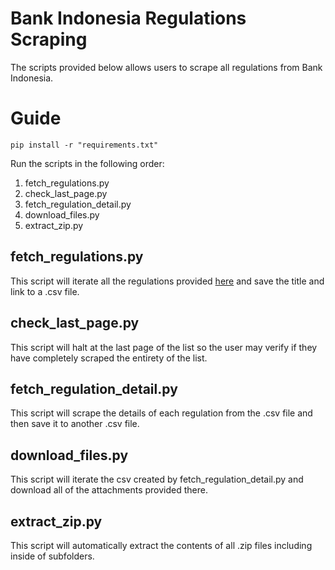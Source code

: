 # Bank Indonesia Regulations Scraping
The scripts provided below allows users to scrape all regulations from Bank Indonesia.

# Guide
`pip install -r "requirements.txt"`

Run the scripts in the following order:

1. fetch_regulations.py
2. check_last_page.py
3. fetch_regulation_detail.py
4. download_files.py
5. extract_zip.py

## fetch_regulations.py
This script will iterate all the regulations provided [here](https://www.bi.go.id/en/publikasi/peraturan/Default.aspx) and save the title and link to a .csv file.

## check_last_page.py
This script will halt at the last page of the list so the user may verify if they have completely scraped the entirety of the list.

## fetch_regulation_detail.py
This script will scrape the details of each regulation from the .csv file and then save it to another .csv file.

## download_files.py
This script will iterate the csv created by fetch_regulation_detail.py and download all of the attachments provided there.

## extract_zip.py
This script will automatically extract the contents of all .zip files including inside of subfolders.
